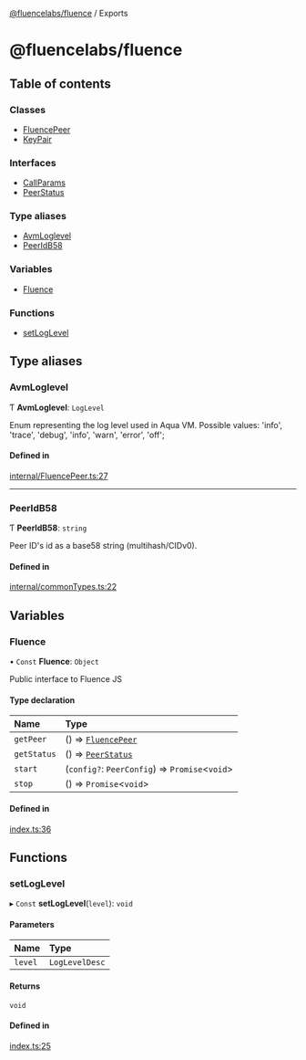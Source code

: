 [@fluencelabs/fluence](README.md) / Exports

# @fluencelabs/fluence

## Table of contents

### Classes

- [FluencePeer](classes/FluencePeer.md)
- [KeyPair](classes/KeyPair.md)

### Interfaces

- [CallParams](interfaces/CallParams.md)
- [PeerStatus](interfaces/PeerStatus.md)

### Type aliases

- [AvmLoglevel](modules.md#avmloglevel)
- [PeerIdB58](modules.md#peeridb58)

### Variables

- [Fluence](modules.md#fluence)

### Functions

- [setLogLevel](modules.md#setloglevel)

## Type aliases

### AvmLoglevel

Ƭ **AvmLoglevel**: `LogLevel`

Enum representing the log level used in Aqua VM.
Possible values: 'info', 'trace', 'debug', 'info', 'warn', 'error', 'off';

#### Defined in

[internal/FluencePeer.ts:27](https://github.com/fluencelabs/fluence-js/blob/8655605/src/internal/FluencePeer.ts#L27)

___

### PeerIdB58

Ƭ **PeerIdB58**: `string`

Peer ID's id as a base58 string (multihash/CIDv0).

#### Defined in

[internal/commonTypes.ts:22](https://github.com/fluencelabs/fluence-js/blob/8655605/src/internal/commonTypes.ts#L22)

## Variables

### Fluence

• `Const` **Fluence**: `Object`

Public interface to Fluence JS

#### Type declaration

| Name | Type |
| :------ | :------ |
| `getPeer` | () => [`FluencePeer`](classes/FluencePeer.md) |
| `getStatus` | () => [`PeerStatus`](interfaces/PeerStatus.md) |
| `start` | (`config?`: `PeerConfig`) => `Promise`<`void`\> |
| `stop` | () => `Promise`<`void`\> |

#### Defined in

[index.ts:36](https://github.com/fluencelabs/fluence-js/blob/8655605/src/index.ts#L36)

## Functions

### setLogLevel

▸ `Const` **setLogLevel**(`level`): `void`

#### Parameters

| Name | Type |
| :------ | :------ |
| `level` | `LogLevelDesc` |

#### Returns

`void`

#### Defined in

[index.ts:25](https://github.com/fluencelabs/fluence-js/blob/8655605/src/index.ts#L25)
